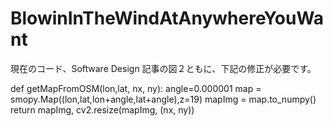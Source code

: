 # BlowinInTheWindAtAnywhereYouWant

現在のコード、Software Design 記事の図２ともに、下記の修正が必要です。

def getMapFromOSM(lon,lat, nx, ny):
    angle=0.000001
    map = smopy.Map((lon,lat,lon+angle,lat+angle),z=19)
    mapImg = map.to_numpy()
    return mapImg, cv2.resize(mapImg, (nx, ny))
